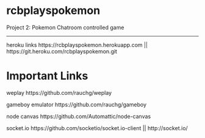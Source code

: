 # rcbplayspokemon
Project 2: Pokemon Chatroom controlled game
<hr/>
<p>heroku links https://rcbplayspokemon.herokuapp.com || https://git.heroku.com/rcbplayspokemon.git </p>

<h1>Important Links</h1>
<p>weplay https://github.com/rauchg/weplay</p>
<p>gameboy emulator https://github.com/rauchg/gameboy</p>
<p>node canvas https://github.com/Automattic/node-canvas</p>
<p>socket.io https://github.com/socketio/socket.io-client  || http://socket.io/</p>
